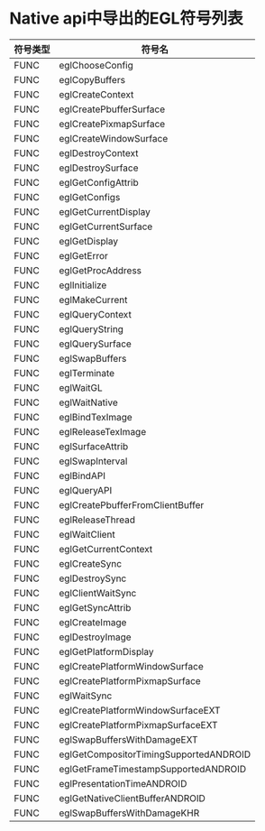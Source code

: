 # Native api中导出的EGL符号列表

|符号类型|符号名|
| --- | --- | 
|FUNC|eglChooseConfig|
|FUNC|eglCopyBuffers|
|FUNC|eglCreateContext|
|FUNC|eglCreatePbufferSurface|
|FUNC|eglCreatePixmapSurface|
|FUNC|eglCreateWindowSurface|
|FUNC|eglDestroyContext|
|FUNC|eglDestroySurface|
|FUNC|eglGetConfigAttrib|
|FUNC|eglGetConfigs|
|FUNC|eglGetCurrentDisplay|
|FUNC|eglGetCurrentSurface|
|FUNC|eglGetDisplay|
|FUNC|eglGetError|
|FUNC|eglGetProcAddress|
|FUNC|eglInitialize|
|FUNC|eglMakeCurrent|
|FUNC|eglQueryContext|
|FUNC|eglQueryString|
|FUNC|eglQuerySurface|
|FUNC|eglSwapBuffers|
|FUNC|eglTerminate|
|FUNC|eglWaitGL|
|FUNC|eglWaitNative|
|FUNC|eglBindTexImage|
|FUNC|eglReleaseTexImage|
|FUNC|eglSurfaceAttrib|
|FUNC|eglSwapInterval|
|FUNC|eglBindAPI|
|FUNC|eglQueryAPI|
|FUNC|eglCreatePbufferFromClientBuffer|
|FUNC|eglReleaseThread|
|FUNC|eglWaitClient|
|FUNC|eglGetCurrentContext|
|FUNC|eglCreateSync|
|FUNC|eglDestroySync|
|FUNC|eglClientWaitSync|
|FUNC|eglGetSyncAttrib|
|FUNC|eglCreateImage|
|FUNC|eglDestroyImage|
|FUNC|eglGetPlatformDisplay|
|FUNC|eglCreatePlatformWindowSurface|
|FUNC|eglCreatePlatformPixmapSurface|
|FUNC|eglWaitSync|
|FUNC|eglCreatePlatformWindowSurfaceEXT|
|FUNC|eglCreatePlatformPixmapSurfaceEXT|
|FUNC|eglSwapBuffersWithDamageEXT|
|FUNC|eglGetCompositorTimingSupportedANDROID|
|FUNC|eglGetFrameTimestampSupportedANDROID|
|FUNC|eglPresentationTimeANDROID|
|FUNC|eglGetNativeClientBufferANDROID|
|FUNC|eglSwapBuffersWithDamageKHR|
